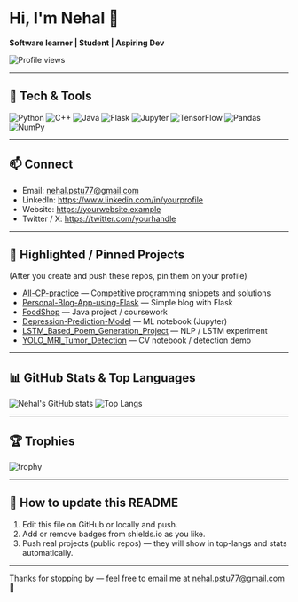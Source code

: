 # Hi, I'm Nehal 👋

**Software learner | Student | Aspiring Dev**

![Profile views](https://komarev.com/ghpvc/?username=NehalLabib77&color=orange)

---

## 🔧 Tech & Tools
<img alt="Python" src="https://img.shields.io/badge/Python-3670A0?style=flat&logo=python&logoColor=white"/> 
<img alt="C++" src="https://img.shields.io/badge/C++-00599C?style=flat&logo=c%2B%2B&logoColor=white"/>
<img alt="Java" src="https://img.shields.io/badge/Java-007396?style=flat&logo=java&logoColor=white"/>
<img alt="Flask" src="https://img.shields.io/badge/Flask-000000?style=flat&logo=flask&logoColor=white"/>
<img alt="Jupyter" src="https://img.shields.io/badge/Jupyter-F37626?style=flat&logo=jupyter&logoColor=white"/>
<img alt="TensorFlow" src="https://img.shields.io/badge/TensorFlow-FF6F00?style=flat&logo=tensorflow&logoColor=white"/>
<img alt="Pandas" src="https://img.shields.io/badge/Pandas-150458?style=flat&logo=pandas&logoColor=white"/>
<img alt="NumPy" src="https://img.shields.io/badge/NumPy-013243?style=flat&logo=numpy&logoColor=white"/>

---

## 📫 Connect
- Email: nehal.pstu77@gmail.com  
- LinkedIn: https://www.linkedin.com/in/yourprofile  <!-- ← replace -->
- Website: https://yourwebsite.example              <!-- ← replace -->
- Twitter / X: https://twitter.com/yourhandle       <!-- ← replace or remove -->

---

## 🔭 Highlighted / Pinned Projects
(After you create and push these repos, pin them on your profile)

- [All-CP-practice](https://github.com/NehalLabib77/All-CP-practice) — Competitive programming snippets and solutions  
- [Personal-Blog-App-using-Flask](https://github.com/NehalLabib77/Personal-Blog-App-using-Flask) — Simple blog with Flask  
- [FoodShop](https://github.com/NehalLabib77/FoodShop) — Java project / coursework  
- [Depression-Prediction-Model](https://github.com/NehalLabib77/Depression-Prediction-Model) — ML notebook (Jupyter)  
- [LSTM_Based_Poem_Generation_Project](https://github.com/NehalLabib77/LSTM_Based_Poem_Generation_Project) — NLP / LSTM experiment  
- [YOLO_MRI_Tumor_Detection](https://github.com/NehalLabib77/YOLO_MRI_Tumor_Detection) — CV notebook / detection demo

---

## 📊 GitHub Stats & Top Languages
![Nehal's GitHub stats](https://github-readme-stats.vercel.app/api?username=NehalLabib77&show_icons=true&theme=dark)
![Top Langs](https://github-readme-stats.vercel.app/api/top-langs/?username=NehalLabib77&layout=compact&theme=dark)

---

## 🏆 Trophies
![trophy](https://github-profile-trophy.vercel.app/?username=NehalLabib77&theme=onedark&margin-w=10)

---

## 🔧 How to update this README
1. Edit this file on GitHub or locally and push.  
2. Add or remove badges from shields.io as you like.  
3. Push real projects (public repos) — they will show in top-langs and stats automatically.

---

Thanks for stopping by — feel free to email me at nehal.pstu77@gmail.com 🙂
